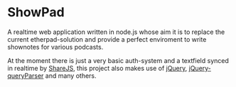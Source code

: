 ShowPad
=======

A realtime web application written in node.js whose aim it is to replace
the current etherpad-solution and provide a perfect enviroment to write
shownotes for various podcasts.

At the moment there is just a very basic auth-system and a textfield
synced in realtime by [ShareJS](http://sharejs.org/), this project also
makes use of [jQuery](http://jquery.com/), [jQuery-queryParser](https://github.com/mattsnider/jquery-plugin-query-parser) and many others.
